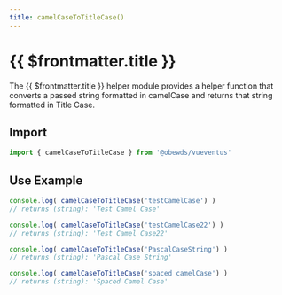 ```yaml
---
title: camelCaseToTitleCase()
---
```



<script setup>
    import DocsPackageVersion from '../../../src/views/compos/DocsPackageVersion.vue'
</script>



# {{ $frontmatter.title }}

The {{ $frontmatter.title }} helper module provides a helper function that converts a passed string formatted in camelCase and returns that string formatted in Title Case.






## Import

```javascript
import { camelCaseToTitleCase } from '@obewds/vueventus'
```






## Use Example

```javascript
console.log( camelCaseToTitleCase('testCamelCase') )
// returns (string): 'Test Camel Case'

console.log( camelCaseToTitleCase('testCamelCase22') )
// returns (string): 'Test Camel Case22'

console.log( camelCaseToTitleCase('PascalCaseString') )
// returns (string): 'Pascal Case String'

console.log( camelCaseToTitleCase('spaced camelCase') )
// returns (string): 'Spaced Camel Case'
```






<DocsPackageVersion/>
